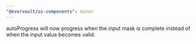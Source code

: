 ```yaml
---
"@evervault/ui-components": minor
---
```


autoProgress will now progress when the input mask is complete instead of when the input value becomes valid.
